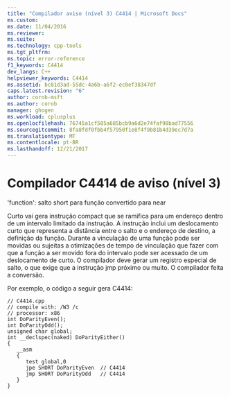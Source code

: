 ```yaml
---
title: "Compilador aviso (nível 3) C4414 | Microsoft Docs"
ms.custom: 
ms.date: 11/04/2016
ms.reviewer: 
ms.suite: 
ms.technology: cpp-tools
ms.tgt_pltfrm: 
ms.topic: error-reference
f1_keywords: C4414
dev_langs: C++
helpviewer_keywords: C4414
ms.assetid: bc81d3ad-55dc-4a6b-a6f2-ec0ef38347df
caps.latest.revision: "6"
author: corob-msft
ms.author: corob
manager: ghogen
ms.workload: cplusplus
ms.openlocfilehash: 76745a1cf505a685bcb9a6d2e74faf98bad77556
ms.sourcegitcommit: 8fa8fdf0fbb4f57950f1e8f4f9b81b4d39ec7d7a
ms.translationtype: MT
ms.contentlocale: pt-BR
ms.lasthandoff: 12/21/2017
---
```

# <a name="compiler-warning-level-3-c4414"></a>Compilador C4414 de aviso (nível 3)
'function': salto short para função convertido para near  
  
 Curto vai gera instrução compact que se ramifica para um endereço dentro de um intervalo limitado da instrução. A instrução inclui um deslocamento curto que representa a distância entre o salto e o endereço de destino, a definição da função. Durante a vinculação de uma função pode ser movidas ou sujeitas a otimizações de tempo de vinculação que fazer com que a função a ser movido fora do intervalo pode ser acessado de um deslocamento de curto. O compilador deve gerar um registro especial de salto, o que exige que a instrução jmp próximo ou muito. O compilador feita a conversão.  
  
 Por exemplo, o código a seguir gera C4414:  
  
```  
// C4414.cpp  
// compile with: /W3 /c  
// processor: x86  
int DoParityEven();  
int DoParityOdd();  
unsigned char global;  
int __declspec(naked) DoParityEither()  
{  
   __asm  
   {  
      test global,0  
      jpe SHORT DoParityEven  // C4414  
      jmp SHORT DoParityOdd   // C4414  
   }  
}  
```